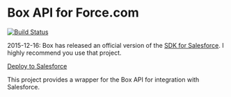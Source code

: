 Box API for Force.com
=====================

[![Build Status](https://drone.io/github.com/dhoechst/ApexBox/status.png)](https://drone.io/github.com/dhoechst/ApexBox/latest)

2015-12-16: Box has released an official version of the [SDK for Salesforce](https://github.com/box/box-salesforce-sdk/tree/master/src). I highly recommend you use that project.

[Deploy to Salesforce](https://githubsfdeploy.herokuapp.com/?owner=dhoechst&repo=ApexBox)

This project provides a wrapper for the Box API for integration with Salesforce.
